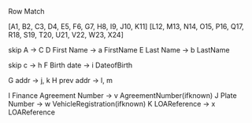 Row Match

[A1, B2, C3, D4, E5, F6, G7, H8, I9, J10, K11]
[L12, M13, N14, O15, P16, Q17, R18, S19, T20, U21, V22, W23, X24]

skip A -> C
D First Name -> a FirstName
E Last Name -> b LastName

skip c -> h
F Birth date -> i DateofBirth

G addr -> j, k
H prev addr -> l, m

I Finance Agreement Number -> v AgreementNumber(ifknown)
J Plate Number -> w VehicleRegistration(ifknown)
K LOAReference -> x LOAReference